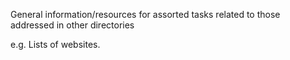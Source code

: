 General information/resources for assorted tasks related to those
addressed in other directories

e.g. Lists of websites.
